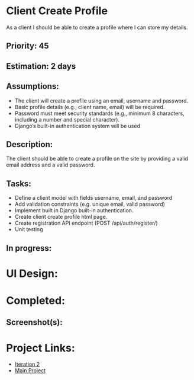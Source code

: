 # Client Create Profile
As a client I should be able to create a profile where I can store my details.

## Priority: 45

## Estimation: 2 days

## Assumptions:
- The client will create a profile using an email, username and password.
- Basic profile details (e.g., client name, email) will be required.
- Password must meet security standards (e.g., minimum 8 characters, including a number and special character).
- Django’s built-in authentication system will be used 

## Description:
The client should be able to create a profile on the site by providing a valid email address and a valid password.

## Tasks:
- Define a client model with fields username, email, and password
- Add validation constraints (e.g. unique email, valid password)
- Implement built in Django built-in authentication. 
- Create client create profile html page.
- Create registration API endpoint (POST /api/auth/register/)
- Unit testing

## In progress:

# UI Design:

# Completed:

## Screenshot(s):

# Project Links:

- [Iteration 2](my-clean-project\documentations\iteration_2.md)
- [Main Project](../../README.md)
